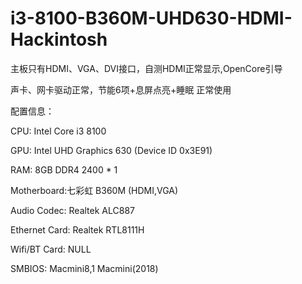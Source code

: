 # i3-8100-B360M-UHD630-HDMI-Hackintosh  
主板只有HDMI、VGA、DVI接口，自测HDMI正常显示,OpenCore引导

声卡、网卡驱动正常，节能6项+息屏点亮+睡眠 正常使用


配置信息：

CPU: Intel Core i3 8100

GPU: Intel UHD Graphics 630 (Device ID 0x3E91)

RAM: 8GB DDR4 2400 * 1

Motherboard:七彩虹 B360M (HDMI,VGA)

Audio Codec: Realtek ALC887 

Ethernet Card: Realtek RTL8111H

Wifi/BT Card: NULL

SMBIOS: Macmini8,1  Macmini(2018)
